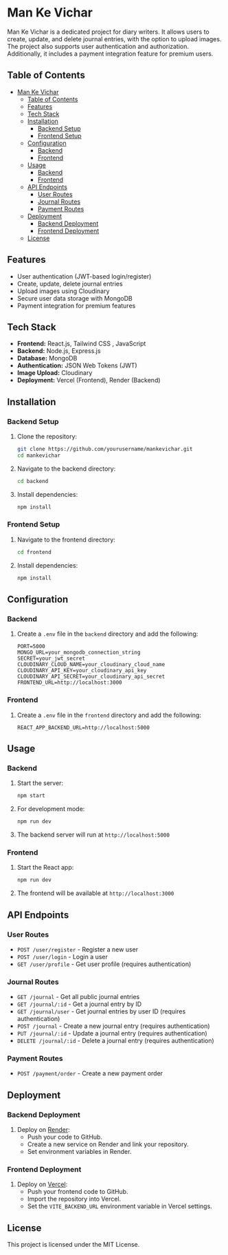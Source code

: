 # Man Ke Vichar

Man Ke Vichar is a dedicated project for diary writers. It allows users to create, update, and delete journal entries, with the option to upload images. The project also supports user authentication and authorization. Additionally, it includes a payment integration feature for premium users.

## Table of Contents
- [Man Ke Vichar](#man-ke-vichar)
  - [Table of Contents](#table-of-contents)
  - [Features](#features)
  - [Tech Stack](#tech-stack)
  - [Installation](#installation)
    - [Backend Setup](#backend-setup)
    - [Frontend Setup](#frontend-setup)
  - [Configuration](#configuration)
    - [Backend](#backend)
    - [Frontend](#frontend)
  - [Usage](#usage)
    - [Backend](#backend-1)
    - [Frontend](#frontend-1)
  - [API Endpoints](#api-endpoints)
    - [User Routes](#user-routes)
    - [Journal Routes](#journal-routes)
    - [Payment Routes](#payment-routes)
  - [Deployment](#deployment)
    - [Backend Deployment](#backend-deployment)
    - [Frontend Deployment](#frontend-deployment)
  - [License](#license)

## Features
- User authentication (JWT-based login/register)
- Create, update, delete journal entries
- Upload images using Cloudinary
- Secure user data storage with MongoDB
- Payment integration for premium features

## Tech Stack
- **Frontend:** React.js, Tailwind CSS , JavaScript
- **Backend:** Node.js, Express.js
- **Database:** MongoDB
- **Authentication:** JSON Web Tokens (JWT)
- **Image Upload:** Cloudinary
- **Deployment:** Vercel (Frontend), Render (Backend)

## Installation
### Backend Setup
1. Clone the repository:
   ```sh
   git clone https://github.com/yourusername/mankevichar.git
   cd mankevichar
   ```
2. Navigate to the backend directory:
   ```sh
   cd backend
   ```
3. Install dependencies:
   ```sh
   npm install
   ```

### Frontend Setup
1. Navigate to the frontend directory:
   ```sh
   cd frontend
   ```
2. Install dependencies:
   ```sh
   npm install
   ```

## Configuration
### Backend
1. Create a `.env` file in the `backend` directory and add the following:
   ```properties
   PORT=5000
   MONGO_URL=your_mongodb_connection_string
   SECRET=your_jwt_secret
   CLOUDINARY_CLOUD_NAME=your_cloudinary_cloud_name
   CLOUDINARY_API_KEY=your_cloudinary_api_key
   CLOUDINARY_API_SECRET=your_cloudinary_api_secret
   FRONTEND_URL=http://localhost:3000
   ```

### Frontend
1. Create a `.env` file in the `frontend` directory and add the following:
   ```properties
   REACT_APP_BACKEND_URL=http://localhost:5000
   ```

## Usage
### Backend
1. Start the server:
   ```sh
   npm start
   ```
2. For development mode:
   ```sh
   npm run dev
   ```
3. The backend server will run at `http://localhost:5000`

### Frontend
1. Start the React app:
   ```sh
   npm run dev
   ```
2. The frontend will be available at `http://localhost:3000`

## API Endpoints
### User Routes
- `POST /user/register` - Register a new user
- `POST /user/login` - Login a user
- `GET /user/profile` - Get user profile (requires authentication)

### Journal Routes
- `GET /journal` - Get all public journal entries
- `GET /journal/:id` - Get a journal entry by ID
- `GET /journal/user` - Get journal entries by user ID (requires authentication)
- `POST /journal` - Create a new journal entry (requires authentication)
- `PUT /journal/:id` - Update a journal entry (requires authentication)
- `DELETE /journal/:id` - Delete a journal entry (requires authentication)

### Payment Routes
- `POST /payment/order` - Create a new payment order

## Deployment
### Backend Deployment
1. Deploy on [Render](https://render.com/):
   - Push your code to GitHub.
   - Create a new service on Render and link your repository.
   - Set environment variables in Render.

### Frontend Deployment
1. Deploy on [Vercel](https://vercel.com/):
   - Push your frontend code to GitHub.
   - Import the repository into Vercel.
   - Set the `VITE_BACKEND_URL` environment variable in Vercel settings.

## License
This project is licensed under the MIT License.

